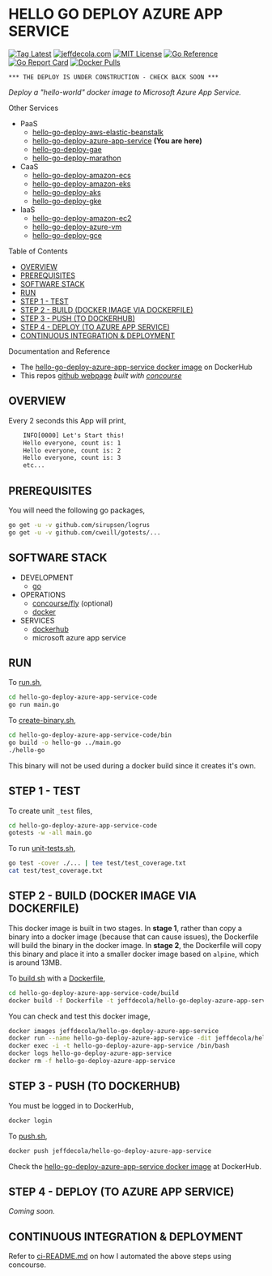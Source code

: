 # HELLO GO DEPLOY AZURE APP SERVICE

[![Tag Latest](https://img.shields.io/github/v/tag/jeffdecola/hello-go-deploy-azure-app-service)](https://github.com/JeffDeCola/hello-go-deploy-azure-app-service/tags)
[![jeffdecola.com](https://img.shields.io/badge/website-jeffdecola.com-blue)](https://jeffdecola.com)
[![MIT License](https://img.shields.io/:license-mit-blue.svg)](https://jeffdecola.mit-license.org)
[![Go Reference](https://pkg.go.dev/badge/github.com/JeffDeCola/hello-go-deploy-azure-app-service.svg)](https://pkg.go.dev/github.com/JeffDeCola/hello-go-deploy-azure-app-service)
[![Go Report Card](https://goreportcard.com/badge/github.com/JeffDeCola/hello-go-deploy-azure-app-service)](https://goreportcard.com/report/github.com/JeffDeCola/hello-go-deploy-azure-app-service)
[![Docker Pulls](https://badgen.net/docker/pulls/jeffdecola/hello-go-deploy-azure-app-service?icon=docker&label=pulls)](https://hub.docker.com/r/jeffdecola/hello-go-deploy-azure-app-service/)

```text
*** THE DEPLOY IS UNDER CONSTRUCTION - CHECK BACK SOON ***
```

_Deploy a "hello-world" docker image to
Microsoft Azure App Service._

Other Services

* PaaS
  * [hello-go-deploy-aws-elastic-beanstalk](https://github.com/JeffDeCola/hello-go-deploy-aws-elastic-beanstalk)
  * [hello-go-deploy-azure-app-service](https://github.com/JeffDeCola/hello-go-deploy-azure-app-service)
    **(You are here)**
  * [hello-go-deploy-gae](https://github.com/JeffDeCola/hello-go-deploy-gae)
  * [hello-go-deploy-marathon](https://github.com/JeffDeCola/hello-go-deploy-marathon)
* CaaS
  * [hello-go-deploy-amazon-ecs](https://github.com/JeffDeCola/hello-go-deploy-amazon-ecs)
  * [hello-go-deploy-amazon-eks](https://github.com/JeffDeCola/hello-go-deploy-amazon-eks)
  * [hello-go-deploy-aks](https://github.com/JeffDeCola/hello-go-deploy-aks)
  * [hello-go-deploy-gke](https://github.com/JeffDeCola/hello-go-deploy-gke)
* IaaS
  * [hello-go-deploy-amazon-ec2](https://github.com/JeffDeCola/hello-go-deploy-amazon-ec2)
  * [hello-go-deploy-azure-vm](https://github.com/JeffDeCola/hello-go-deploy-azure-vm)
  * [hello-go-deploy-gce](https://github.com/JeffDeCola/hello-go-deploy-gce)

Table of Contents

* [OVERVIEW](https://github.com/JeffDeCola/hello-go-deploy-azure-app-service#overview)
* [PREREQUISITES](https://github.com/JeffDeCola/hello-go-deploy-azure-app-service#prerequisites)
* [SOFTWARE STACK](https://github.com/JeffDeCola/hello-go-deploy-azure-app-service#software-stack)
* [RUN](https://github.com/JeffDeCola/hello-go-deploy-azure-app-service#run)
* [STEP 1 - TEST](https://github.com/JeffDeCola/hello-go-deploy-azure-app-service#step-1---test)
* [STEP 2 - BUILD (DOCKER IMAGE VIA DOCKERFILE)](https://github.com/JeffDeCola/hello-go-deploy-azure-app-service#step-2---build-docker-image-via-dockerfile)
* [STEP 3 - PUSH (TO DOCKERHUB)](https://github.com/JeffDeCola/hello-go-deploy-azure-app-service#step-3---push-to-dockerhub)
* [STEP 4 - DEPLOY (TO AZURE APP SERVICE)](https://github.com/JeffDeCola/hello-go-deploy-azure-app-service#step-4---deploy-to-azure-app-service)
* [CONTINUOUS INTEGRATION & DEPLOYMENT](https://github.com/JeffDeCola/hello-go-deploy-azure-app-service#continuous-integration--deployment)

Documentation and Reference

* The
  [hello-go-deploy-azure-app-service docker image](https://hub.docker.com/r/jeffdecola/hello-go-deploy-azure-app-service)
  on DockerHub
* This repos
  [github webpage](https://jeffdecola.github.io/hello-go-deploy-azure-app-service/)
  _built with
  [concourse](https://github.com/JeffDeCola/hello-go-deploy-azure-app-service/blob/master/ci-README.md)_

## OVERVIEW

Every 2 seconds this App will print,

```txt
    INFO[0000] Let's Start this!
    Hello everyone, count is: 1
    Hello everyone, count is: 2
    Hello everyone, count is: 3
    etc...
```

## PREREQUISITES

You will need the following go packages,

```bash
go get -u -v github.com/sirupsen/logrus
go get -u -v github.com/cweill/gotests/...
```

## SOFTWARE STACK

* DEVELOPMENT
  * [go](https://github.com/JeffDeCola/my-cheat-sheets/tree/master/software/development/languages/go-cheat-sheet)
* OPERATIONS
  * [concourse/fly](https://github.com/JeffDeCola/my-cheat-sheets/tree/master/software/operations/continuous-integration-continuous-deployment/concourse-cheat-sheet)
    (optional)
  * [docker](https://github.com/JeffDeCola/my-cheat-sheets/tree/master/software/operations/orchestration/builds-deployment-containers/docker-cheat-sheet)
* SERVICES
  * [dockerhub](https://hub.docker.com/)
  * microsoft azure app service

## RUN

To
[run.sh](https://github.com/JeffDeCola/hello-go-deploy-azure-app-service/blob/master/hello-go-deploy-azure-app-service-code/run.sh),

```bash
cd hello-go-deploy-azure-app-service-code
go run main.go
```

To
[create-binary.sh](https://github.com/JeffDeCola/hello-go-deploy-azure-app-service/blob/master/hello-go-deploy-azure-app-service-code/bin/create-binary.sh),

```bash
cd hello-go-deploy-azure-app-service-code/bin
go build -o hello-go ../main.go
./hello-go
```

This binary will not be used during a docker build
since it creates it's own.

## STEP 1 - TEST

To create unit `_test` files,

```bash
cd hello-go-deploy-azure-app-service-code
gotests -w -all main.go
```

To run
[unit-tests.sh](https://github.com/JeffDeCola/hello-go-deploy-azure-app-service/tree/master/hello-go-deploy-azure-app-service-code/test/unit-tests.sh),

```bash
go test -cover ./... | tee test/test_coverage.txt
cat test/test_coverage.txt
```

## STEP 2 - BUILD (DOCKER IMAGE VIA DOCKERFILE)

This docker image is built in two stages.
In **stage 1**, rather than copy a binary into a docker image (because
that can cause issues), the Dockerfile will build the binary in the
docker image.
In **stage 2**, the Dockerfile will copy this binary
and place it into a smaller docker image based
on `alpine`, which is around 13MB.

To
[build.sh](https://github.com/JeffDeCola/hello-go-deploy-azure-app-service/blob/master/hello-go-deploy-azure-app-service-code/build/build.sh)
with a
[Dockerfile](https://github.com/JeffDeCola/hello-go-deploy-azure-app-service/blob/master/hello-go-deploy-azure-app-service-code/build/Dockerfile),

```bash
cd hello-go-deploy-azure-app-service-code/build
docker build -f Dockerfile -t jeffdecola/hello-go-deploy-azure-app-service .
```

You can check and test this docker image,

```bash
docker images jeffdecola/hello-go-deploy-azure-app-service
docker run --name hello-go-deploy-azure-app-service -dit jeffdecola/hello-go-deploy-azure-app-service
docker exec -i -t hello-go-deploy-azure-app-service /bin/bash
docker logs hello-go-deploy-azure-app-service
docker rm -f hello-go-deploy-azure-app-service
```

## STEP 3 - PUSH (TO DOCKERHUB)

You must be logged in to DockerHub,

```bash
docker login
```

To
[push.sh](https://github.com/JeffDeCola/hello-go-deploy-azure-app-service/blob/master/hello-go-deploy-azure-app-service-code/push/push.sh),

```bash
docker push jeffdecola/hello-go-deploy-azure-app-service
```

Check the
[hello-go-deploy-azure-app-service docker image](https://hub.docker.com/r/jeffdecola/hello-go-deploy-azure-app-service)
at DockerHub.

## STEP 4 - DEPLOY (TO AZURE APP SERVICE)

_Coming soon._

## CONTINUOUS INTEGRATION & DEPLOYMENT

Refer to
[ci-README.md](https://github.com/JeffDeCola/hello-go-deploy-azure-app-service/blob/master/ci-README.md)
on how I automated the above steps using concourse.
